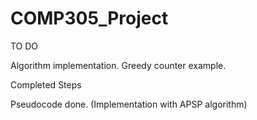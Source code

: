 # COMP305_Project

TO DO

Algorithm implementation.
Greedy counter example.

Completed Steps

Pseudocode done. (Implementation with APSP algorithm)
